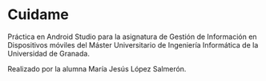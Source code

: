 # Cuidame

Práctica en Android Studio para la asignatura de Gestión de Información en Dispositivos móviles del Máster Universitario de Ingeniería Informática de la Universidad de Granada.

Realizado por la alumna María Jesús López Salmerón.
